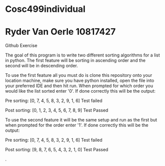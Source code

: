 # Cosc499individual
# Ryder Van Oerle 10817427

Github Exercise

The goal of this program is to write two different sorting algorithms for a list in python.
The first feature will be sorting in ascending order and the second will be in descending order.

To use the first feature all you must do is clone this repository onto your location machine, make sure you have 
python installed, open the file into your preferred IDE and then hit run. 
When prompted for which order you would like the list sorted enter '0'.
If done correctly this will be the output:

Pre sorting:
[0, 7, 4, 5, 8, 3, 2, 9, 1, 6]
Test failed

Post sorting:
[0, 1, 2, 3, 4, 5, 6, 7, 8, 9]
Test Passed

To use the second feature it will be the same setup and run as the first but when prompted for the order enter '1'.
If done correctly this will be the output:

Pre sorting:
[0, 7, 4, 5, 8, 3, 2, 9, 1, 6]
Test failed

Post sorting:
[9, 8, 7, 6, 5, 4, 3, 2, 1, 0]
Test Passed

.